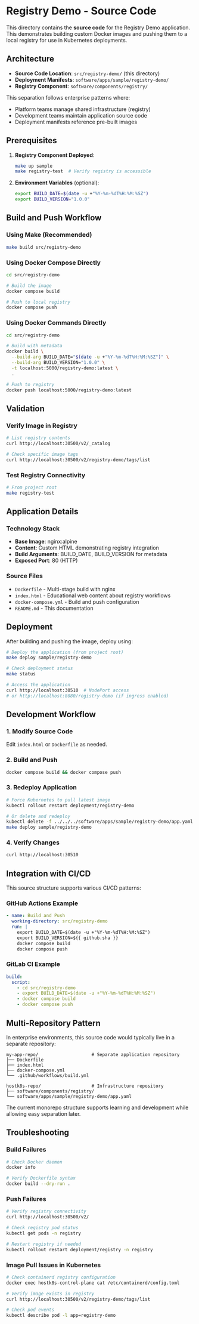 # Registry Demo - Source Code

This directory contains the **source code** for the Registry Demo application. This demonstrates building custom Docker images and pushing them to a local registry for use in Kubernetes deployments.

## Architecture

- **Source Code Location**: `src/registry-demo/` (this directory)
- **Deployment Manifests**: `software/apps/sample/registry-demo/`
- **Registry Component**: `software/components/registry/`

This separation follows enterprise patterns where:
- Platform teams manage shared infrastructure (registry)
- Development teams maintain application source code
- Deployment manifests reference pre-built images

## Prerequisites

1. **Registry Component Deployed**:
   ```bash
   make up sample
   make registry-test  # Verify registry is accessible
   ```

2. **Environment Variables** (optional):
   ```bash
   export BUILD_DATE=$(date -u +"%Y-%m-%dT%H:%M:%SZ")
   export BUILD_VERSION="1.0.0"
   ```

## Build and Push Workflow

### Using Make (Recommended)
```bash
make build src/registry-demo
```

### Using Docker Compose Directly
```bash
cd src/registry-demo

# Build the image
docker compose build

# Push to local registry
docker compose push
```

### Using Docker Commands Directly
```bash
cd src/registry-demo

# Build with metadata
docker build \
  --build-arg BUILD_DATE="$(date -u +"%Y-%m-%dT%H:%M:%SZ")" \
  --build-arg BUILD_VERSION="1.0.0" \
  -t localhost:5000/registry-demo:latest \
  .

# Push to registry
docker push localhost:5000/registry-demo:latest
```

## Validation

### Verify Image in Registry
```bash
# List registry contents
curl http://localhost:30500/v2/_catalog

# Check specific image tags
curl http://localhost:30500/v2/registry-demo/tags/list
```

### Test Registry Connectivity
```bash
# From project root
make registry-test
```

## Application Details

### Technology Stack
- **Base Image**: nginx:alpine
- **Content**: Custom HTML demonstrating registry integration
- **Build Arguments**: BUILD_DATE, BUILD_VERSION for metadata
- **Exposed Port**: 80 (HTTP)

### Source Files
- `Dockerfile` - Multi-stage build with nginx
- `index.html` - Educational web content about registry workflows
- `docker-compose.yml` - Build and push configuration
- `README.md` - This documentation

## Deployment

After building and pushing the image, deploy using:

```bash
# Deploy the application (from project root)
make deploy sample/registry-demo

# Check deployment status
make status

# Access the application
curl http://localhost:30510  # NodePort access
# or http://localhost:8080/registry-demo (if ingress enabled)
```

## Development Workflow

### 1. Modify Source Code
Edit `index.html` or `Dockerfile` as needed.

### 2. Build and Push
```bash
docker compose build && docker compose push
```

### 3. Redeploy Application
```bash
# Force Kubernetes to pull latest image
kubectl rollout restart deployment/registry-demo

# Or delete and redeploy
kubectl delete -f ../../../software/apps/sample/registry-demo/app.yaml
make deploy sample/registry-demo
```

### 4. Verify Changes
```bash
curl http://localhost:30510
```

## Integration with CI/CD

This source structure supports various CI/CD patterns:

### GitHub Actions Example
```yaml
- name: Build and Push
  working-directory: src/registry-demo
  run: |
    export BUILD_DATE=$(date -u +"%Y-%m-%dT%H:%M:%SZ")
    export BUILD_VERSION=${{ github.sha }}
    docker compose build
    docker compose push
```

### GitLab CI Example
```yaml
build:
  script:
    - cd src/registry-demo
    - export BUILD_DATE=$(date -u +"%Y-%m-%dT%H:%M:%SZ")
    - docker compose build
    - docker compose push
```

## Multi-Repository Pattern

In enterprise environments, this source code would typically live in a separate repository:

```
my-app-repo/                    # Separate application repository
├── Dockerfile
├── index.html
├── docker-compose.yml
└── .github/workflows/build.yml

hostk8s-repo/                   # Infrastructure repository
├── software/components/registry/
└── software/apps/sample/registry-demo/app.yaml
```

The current monorepo structure supports learning and development while allowing easy separation later.

## Troubleshooting

### Build Failures
```bash
# Check Docker daemon
docker info

# Verify Dockerfile syntax
docker build --dry-run .
```

### Push Failures
```bash
# Verify registry connectivity
curl http://localhost:30500/v2/

# Check registry pod status
kubectl get pods -n registry

# Restart registry if needed
kubectl rollout restart deployment/registry -n registry
```

### Image Pull Issues in Kubernetes
```bash
# Check containerd registry configuration
docker exec hostk8s-control-plane cat /etc/containerd/config.toml

# Verify image exists in registry
curl http://localhost:30500/v2/registry-demo/tags/list

# Check pod events
kubectl describe pod -l app=registry-demo
```
